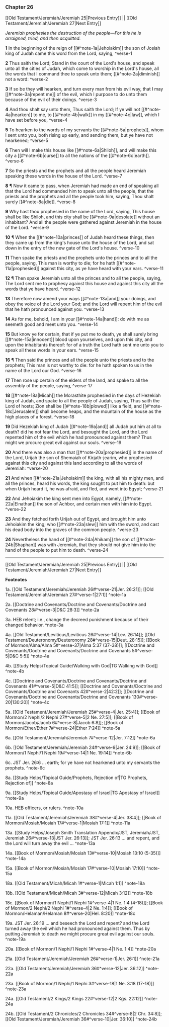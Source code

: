 ### Chapter 26

[[Old Testament/Jeremiah/Jeremiah 25|Previous Entry]]  ||  [[Old Testament/Jeremiah/Jeremiah 27|Next Entry]]

*Jeremiah prophesies the destruction of the people—For this he is arraigned, tried, and then acquitted.*

**1**  In the beginning of the reign of [[#^note-1a|Jehoiakim]] the son of Josiah king of Judah came this word from the Lord, saying, ^verse-1

**2**  Thus saith the Lord; Stand in the court of the Lord's house, and speak unto all the cities of Judah, which come to worship in the Lord's house, all the words that I command thee to speak unto them; [[#^note-2a|diminish]] not a word: ^verse-2

**3**  If so be they will hearken, and turn every man from his evil way, that I may [[#^note-3a|repent me]] of the evil, which I purpose to do unto them because of the evil of their doings. ^verse-3

**4**  And thou shalt say unto them, Thus saith the Lord; If ye will not [[#^note-4a|hearken]] to me, to [[#^note-4b|walk]] in my [[#^note-4c|law]], which I have set before you, ^verse-4

**5**  To hearken to the words of my servants the [[#^note-5a|prophets]], whom I sent unto you, both rising up early, and sending them, but ye have not hearkened; ^verse-5

**6**  Then will I make this house like [[#^note-6a|Shiloh]], and will make this city a [[#^note-6b|curse]] to all the nations of the [[#^note-6c|earth]]. ^verse-6

**7**  So the priests and the prophets and all the people heard Jeremiah speaking these words in the house of the Lord. ^verse-7

**8**  ¶ Now it came to pass, when Jeremiah had made an end of speaking all that the Lord had commanded him to speak unto all the people, that the priests and the prophets and all the people took him, saying, Thou shalt surely [[#^note-8a|die]]. ^verse-8

**9**  Why hast thou prophesied in the name of the Lord, saying, This house shall be like Shiloh, and this city shall be [[#^note-9a|desolate]] without an inhabitant? And all the people were gathered against Jeremiah in the house of the Lord. ^verse-9

**10**  ¶ When the [[#^note-10a|princes]] of Judah heard these things, then they came up from the king's house unto the house of the Lord, and sat down in the entry of the new gate of the Lord's house. ^verse-10

**11**  Then spake the priests and the prophets unto the princes and to all the people, saying, This man is worthy to die; for he hath [[#^note-11a|prophesied]] against this city, as ye have heard with your ears. ^verse-11

**12**  ¶ Then spake Jeremiah unto all the princes and to all the people, saying, The Lord sent me to prophesy against this house and against this city all the words that ye have heard. ^verse-12

**13**  Therefore now amend your ways [[#^note-13a|and]] your doings, and obey the voice of the Lord your God; and the Lord will repent him of the evil that he hath pronounced against you. ^verse-13

**14**  As for me, behold, I am in your [[#^note-14a|hand]]: do with me as seemeth good and meet unto you. ^verse-14

**15**  But know ye for certain, that if ye put me to death, ye shall surely bring [[#^note-15a|innocent]] blood upon yourselves, and upon this city, and upon the inhabitants thereof: for of a truth the Lord hath sent me unto you to speak all these words in your ears. ^verse-15

**16**  ¶ Then said the princes and all the people unto the priests and to the prophets; This man is not worthy to die: for he hath spoken to us in the name of the Lord our God. ^verse-16

**17**  Then rose up certain of the elders of the land, and spake to all the assembly of the people, saying, ^verse-17

**18**  [[#^note-18a|Micah]] the Morasthite prophesied in the days of Hezekiah king of Judah, and spake to all the people of Judah, saying, Thus saith the Lord of hosts; Zion shall be [[#^note-18b|plowed]] like a field, and [[#^note-18c|Jerusalem]] shall become heaps, and the mountain of the house as the high places of a forest. ^verse-18

**19**  Did Hezekiah king of Judah [[#^note-19a|and]] all Judah put him at all to death? did he not fear the Lord, and besought the Lord, and the Lord repented him of the evil which he had pronounced against them? Thus might we procure great evil against our souls. ^verse-19

**20**  And there was also a man that [[#^note-20a|prophesied]] in the name of the Lord, Urijah the son of Shemaiah of Kirjath-jearim, who prophesied against this city and against this land according to all the words of Jeremiah: ^verse-20

**21**  And when [[#^note-21a|Jehoiakim]] the king, with all his mighty men, and all the princes, heard his words, the king sought to put him to death: but when Urijah heard it, he was afraid, and fled, and went into Egypt; ^verse-21

**22**  And Jehoiakim the king sent men into Egypt, namely, [[#^note-22a|Elnathan]] the son of Achbor, and certain men with him into Egypt. ^verse-22

**23**  And they fetched forth Urijah out of Egypt, and brought him unto Jehoiakim the king; who [[#^note-23a|slew]] him with the sword, and cast his dead body into the graves of the common people. ^verse-23

**24**  Nevertheless the hand of [[#^note-24a|Ahikam]] the son of [[#^note-24b|Shaphan]] was with Jeremiah, that they should not give him into the hand of the people to put him to death. ^verse-24


---
[[Old Testament/Jeremiah/Jeremiah 25|Previous Entry]]  ||  [[Old Testament/Jeremiah/Jeremiah 27|Next Entry]]


**Footnotes**


1a. [[Old Testament/Jeremiah/Jeremiah 26#^verse-21|Jer. 26:21]]; [[Old Testament/Jeremiah/Jeremiah 27#^verse-1|27:1]] ^note-1a

2a. [[Doctrine and Covenants/Doctrine and Covenants/Doctrine and Covenants 28#^verse-3|D&C 28:3]] ^note-2a

3a. HEB relent; i.e., change the decreed punishment because of their changed behavior. ^note-3a

4a. [[Old Testament/Leviticus/Leviticus 26#^verse-14|Lev. 26:14]]; [[Old Testament/Deuteronomy/Deuteronomy 28#^verse-15|Deut. 28:15]]; [[Book of Mormon/Alma/Alma 5#^verse-37|Alma 5:37 (37-38)]]; [[Doctrine and Covenants/Doctrine and Covenants/Doctrine and Covenants 5#^verse-5|D&C 5:5]] ^note-4a

4b. [[Study Helps/Topical Guide/Walking with God|TG Walking with God]] ^note-4b

4c. [[Doctrine and Covenants/Doctrine and Covenants/Doctrine and Covenants 41#^verse-5|D&C 41:5]]; [[Doctrine and Covenants/Doctrine and Covenants/Doctrine and Covenants 42#^verse-2|42:2]]; [[Doctrine and Covenants/Doctrine and Covenants/Doctrine and Covenants 130#^verse-20|130:20]] ^note-4c

5a. [[Old Testament/Jeremiah/Jeremiah 25#^verse-4|Jer. 25:4]]; [[Book of Mormon/2 Nephi/2 Nephi 27#^verse-5|2 Ne. 27:5]]; [[Book of Mormon/Jacob/Jacob 6#^verse-8|Jacob 6:8]]; [[Book of Mormon/Ether/Ether 7#^verse-24|Ether 7:24]] ^note-5a

6a. [[Old Testament/Jeremiah/Jeremiah 7#^verse-12|Jer. 7:12]] ^note-6a

6b. [[Old Testament/Jeremiah/Jeremiah 24#^verse-9|Jer. 24:9]]; [[Book of Mormon/1 Nephi/1 Nephi 19#^verse-14|1 Ne. 19:14]] ^note-6b

6c. JST Jer. 26:6 ... earth; for ye have not hearkened unto my servants the prophets. ^note-6c

8a. [[Study Helps/Topical Guide/Prophets, Rejection of|TG Prophets, Rejection of]] ^note-8a

9a. [[Study Helps/Topical Guide/Apostasy of Israel|TG Apostasy of Israel]] ^note-9a

10a. HEB officers, or rulers. ^note-10a

11a. [[Old Testament/Jeremiah/Jeremiah 38#^verse-4|Jer. 38:4]]; [[Book of Mormon/Mosiah/Mosiah 17#^verse-1|Mosiah 17:1]] ^note-11a

13a. [[Study Helps/Joseph Smith Translation Appendix/JST, Jeremiah/JST, Jeremiah 26#^verse-13|JST Jer. 26:13]]; JST Jer. 26:13 ... and repent, and the Lord will turn away the evil ... ^note-13a

14a. [[Book of Mormon/Mosiah/Mosiah 13#^verse-10|Mosiah 13:10 (5-35)]] ^note-14a

15a. [[Book of Mormon/Mosiah/Mosiah 17#^verse-10|Mosiah 17:10]] ^note-15a

18a. [[Old Testament/Micah/Micah 1#^verse-1|Micah 1:1]] ^note-18a

18b. [[Old Testament/Micah/Micah 3#^verse-12|Micah 3:12]] ^note-18b

18c. [[Book of Mormon/1 Nephi/1 Nephi 1#^verse-4|1 Ne. 1:4 (4-18)]]; [[Book of Mormon/2 Nephi/2 Nephi 1#^verse-4|2 Ne. 1:4]]; [[Book of Mormon/Helaman/Helaman 8#^verse-20|Hel. 8:20]] ^note-18c

19a. JST Jer. 26:19 ... and beseech the Lord and repent? and the Lord turned away the evil which he had pronounced against them. Thus by putting Jeremiah to death we might procure great evil against our souls. ^note-19a

20a. [[Book of Mormon/1 Nephi/1 Nephi 1#^verse-4|1 Ne. 1:4]] ^note-20a

21a. [[Old Testament/Jeremiah/Jeremiah 26#^verse-1|Jer. 26:1]] ^note-21a

22a. [[Old Testament/Jeremiah/Jeremiah 36#^verse-12|Jer. 36:12]] ^note-22a

23a. [[Book of Mormon/1 Nephi/1 Nephi 3#^verse-18|1 Ne. 3:18 (17-18)]] ^note-23a

24a. [[Old Testament/2 Kings/2 Kings 22#^verse-12|2 Kgs. 22:12]] ^note-24a

24b. [[Old Testament/2 Chronicles/2 Chronicles 34#^verse-8|2 Chr. 34:8]]; [[Old Testament/Jeremiah/Jeremiah 36#^verse-10|Jer. 36:10]] ^note-24b